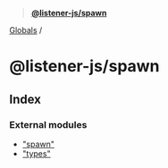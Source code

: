 > **[@listener-js/spawn](README.md)**

[Globals](globals.md) /

# @listener-js/spawn

## Index

### External modules

* ["spawn"](modules/_spawn_.md)
* ["types"](modules/_types_.md)